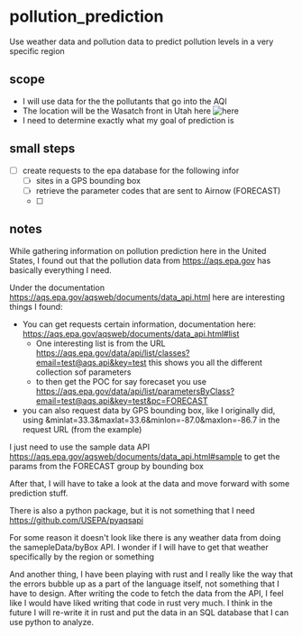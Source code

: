 # pollution_prediction
Use weather data and pollution data to predict pollution levels in a very specific region

## scope
- I will use data for the the pollutants that go into the AQI
- The location will be the Wasatch front in Utah here ![here](https://github.com/bpnordin/pollution_prediction/blob/main/docs/area_map.png)
- I need to determine exactly what my goal of prediction is


## small steps
- [ ] create requests to the epa database for the following infor
    - [ ] sites in a GPS bounding box
    - [ ] retrieve the parameter codes that are sent to Airnow (FORECAST)
    - [ ] 

## notes
While gathering information on pollution prediction here in the United States, I 
found out that the pollution data from https://aqs.epa.gov has basically everything
I need. 

Under the documentation https://aqs.epa.gov/aqsweb/documents/data_api.html here
are interesting things I found:
- You can get requests certain information, documentation here: https://aqs.epa.gov/aqsweb/documents/data_api.html#list
    - One interesting list is from the URL https://aqs.epa.gov/data/api/list/classes?email=test@aqs.api&key=test
    this shows you all the different collection sof parameters
    - to then get the POC for say forecaset you use https://aqs.epa.gov/data/api/list/parametersByClass?email=test@aqs.api&key=test&pc=FORECAST
- you can also request data by GPS bounding box, like I originally did, using 
&minlat=33.3&maxlat=33.6&minlon=-87.0&maxlon=-86.7 in the request URL (from the example)

I just need to use the sample data API https://aqs.epa.gov/aqsweb/documents/data_api.html#sample
to get the params from the FORECAST group by bounding box

After that, I will have to take a look at the data and move forward with some prediction 
stuff. 

There is also a python package, but it is not something that I need https://github.com/USEPA/pyaqsapi

For some reason it doesn't look like there is any weather data from doing the samepleData/byBox API.
I wonder if I will have to get that weather specifically by the region or something

And another thing, I have been playing with rust and I really like the way that the errors
bubble up as a part of the language itself, not something that I have to design. 
After writing the code to fetch the data from the API, I feel like I would have liked 
writing that code in rust very much. I think in the future I will re-write it in rust
and put the data in an SQL database that I can use python to analyze.
